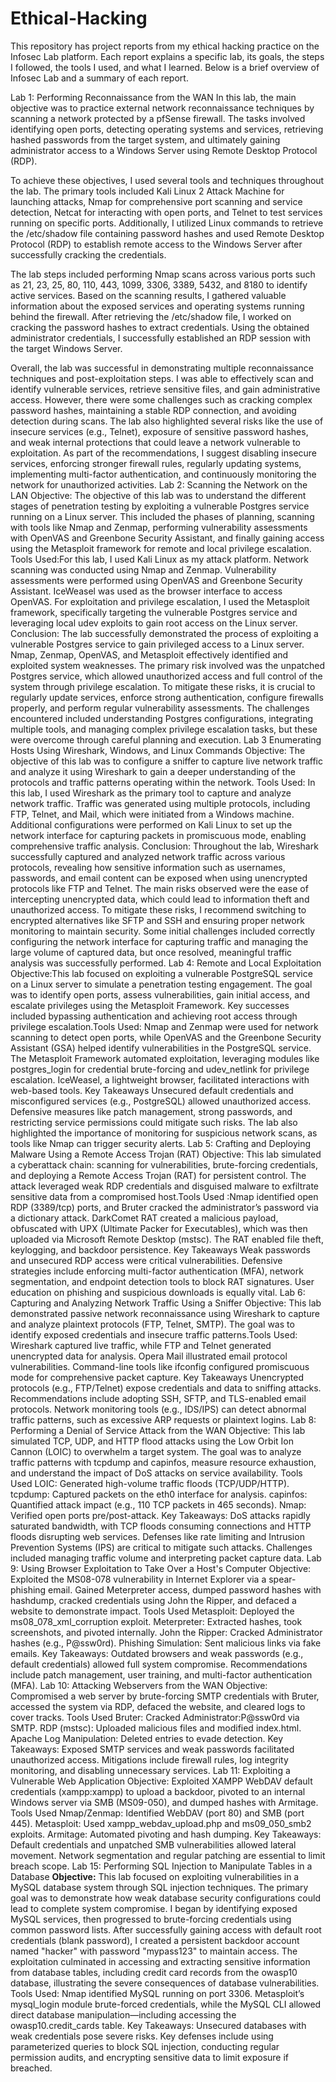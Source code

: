 # Ethical-Hacking
This repository has project reports from my ethical hacking practice on the Infosec Lab platform. Each report explains a specific lab, its goals, the steps I followed, the tools I used, and what I learned. Below is a brief overview of Infosec Lab and a summary of each report.

Lab 1: Performing Reconnaissance from the WAN In this lab, the main objective was to practice external network reconnaissance techniques by scanning a network protected by a pfSense firewall. The tasks involved identifying open ports, detecting operating systems and services, retrieving hashed passwords from the target system, and ultimately gaining administrator access to a Windows Server using Remote Desktop Protocol (RDP).

To achieve these objectives, I used several tools and techniques throughout the lab. The primary tools included Kali Linux 2 Attack Machine for launching attacks, Nmap for comprehensive port scanning and service detection, Netcat for interacting with open ports, and Telnet to test services running on specific ports. Additionally, I utilized Linux commands to retrieve the /etc/shadow file containing password hashes and used Remote Desktop Protocol (RDP) to establish remote access to the Windows Server after successfully cracking the credentials.

The lab steps included performing Nmap scans across various ports such as 21, 23, 25, 80, 110, 443, 1099, 3306, 3389, 5432, and 8180 to identify active services. Based on the scanning results, I gathered valuable information about the exposed services and operating systems running behind the firewall. After retrieving the /etc/shadow file, I worked on cracking the password hashes to extract credentials. Using the obtained administrator credentials, I successfully established an RDP session with the target Windows Server.

Overall, the lab was successful in demonstrating multiple reconnaissance techniques and post-exploitation steps. I was able to effectively scan and identify vulnerable services, retrieve sensitive files, and gain administrative access. However, there were some challenges such as cracking complex password hashes, maintaining a stable RDP connection, and avoiding detection during scans. The lab also highlighted several risks like the use of insecure services (e.g., Telnet), exposure of sensitive password hashes, and weak internal protections that could leave a network vulnerable to exploitation. As part of the recommendations, I suggest disabling insecure services, enforcing stronger firewall rules, regularly updating systems, implementing multi-factor authentication, and continuously monitoring the network for unauthorized activities.
Lab 2: Scanning the Network on the LAN Objective: The objective of this lab was to understand the different stages of penetration testing by exploiting a vulnerable Postgres service running on a Linux server. This included the phases of planning, scanning with tools like Nmap and Zenmap, performing vulnerability assessments with OpenVAS and Greenbone Security Assistant, and finally gaining access using the Metasploit framework for remote and local privilege escalation. Tools Used:For this lab, I used Kali Linux as my attack platform. Network scanning was conducted using Nmap and Zenmap. Vulnerability assessments were performed using OpenVAS and Greenbone Security Assistant. IceWeasel was used as the browser interface to access OpenVAS. For exploitation and privilege escalation, I used the Metasploit framework, specifically targeting the vulnerable Postgres service and leveraging local udev exploits to gain root access on the Linux server.
Conclusion:
The lab successfully demonstrated the process of exploiting a vulnerable Postgres service to gain privileged access to a Linux server. Nmap, Zenmap, OpenVAS, and Metasploit effectively identified and exploited system weaknesses. The primary risk involved was the unpatched Postgres service, which allowed unauthorized access and full control of the system through privilege escalation. To mitigate these risks, it is crucial to regularly update services, enforce strong authentication, configure firewalls properly, and perform regular vulnerability assessments. The challenges encountered included understanding Postgres configurations, integrating multiple tools, and managing complex privilege escalation tasks, but these were overcome through careful planning and execution.
Lab 3 Enumerating Hosts Using Wireshark, Windows, and Linux Commands Objective: The objective of this lab was to configure a sniffer to capture live network traffic and analyze it using Wireshark to gain a deeper understanding of the protocols and traffic patterns operating within the network.
Tools Used: In this lab, I used Wireshark as the primary tool to capture and analyze network traffic. Traffic was generated using multiple protocols, including FTP, Telnet, and Mail, which were initiated from a Windows machine. Additional configurations were performed on Kali Linux to set up the network interface for capturing packets in promiscuous mode, enabling comprehensive traffic analysis. Conclusion: Throughout the lab, Wireshark successfully captured and analyzed network traffic across various protocols, revealing how sensitive information such as usernames, passwords, and email content can be exposed when using unencrypted protocols like FTP and Telnet. The main risks observed were the ease of intercepting unencrypted data, which could lead to information theft and unauthorized access. To mitigate these risks, I recommend switching to encrypted alternatives like SFTP and SSH and ensuring proper network monitoring to maintain security. Some initial challenges included correctly configuring the network interface for capturing traffic and managing the large volume of captured data, but once resolved, meaningful traffic analysis was successfully performed.
Lab 4: Remote and Local Exploitation Objective:This lab focused on exploiting a vulnerable PostgreSQL service on a Linux server to simulate a penetration testing engagement. The goal was to identify open ports, assess vulnerabilities, gain initial access, and escalate privileges using the Metasploit Framework. Key successes included bypassing authentication and achieving root access through privilege escalation.Tools Used: Nmap and Zenmap were used for network scanning to detect open ports, while OpenVAS and the Greenbone Security Assistant (GSA) helped identify vulnerabilities in the PostgreSQL service. The Metasploit Framework automated exploitation, leveraging modules like postgres_login for credential brute-forcing and udev_netlink for privilege escalation. IceWeasel, a lightweight browser, facilitated interactions with web-based tools.
Key Takeaways
Unsecured default credentials and misconfigured services (e.g., PostgreSQL) allowed unauthorized access. Defensive measures like patch management, strong passwords, and restricting service permissions could mitigate such risks. The lab also highlighted the importance of monitoring for suspicious network scans, as tools like Nmap can trigger security alerts.
Lab 5: Crafting and Deploying Malware Using a Remote Access Trojan (RAT) Objective: This lab simulated a cyberattack chain: scanning for vulnerabilities, brute-forcing credentials, and deploying a Remote Access Trojan (RAT) for persistent control. The attack leveraged weak RDP credentials and disguised malware to exfiltrate sensitive data from a compromised host.Tools Used :Nmap identified open RDP (3389/tcp) ports, and Bruter cracked the administrator’s password via a dictionary attack. DarkComet RAT created a malicious payload, obfuscated with UPX (Ultimate Packer for Executables), which was then uploaded via Microsoft Remote Desktop (mstsc). The RAT enabled file theft, keylogging, and backdoor persistence.
Key Takeaways
Weak passwords and unsecured RDP access were critical vulnerabilities. Defensive strategies include enforcing multi-factor authentication (MFA), network segmentation, and endpoint detection tools to block RAT signatures. User education on phishing and suspicious downloads is equally vital.
Lab 6: Capturing and Analyzing Network Traffic Using a Sniffer Objective: This lab demonstrated passive network reconnaissance using Wireshark to capture and analyze plaintext protocols (FTP, Telnet, SMTP). The goal was to identify exposed credentials and insecure traffic patterns.Tools Used: Wireshark captured live traffic, while FTP and Telnet generated unencrypted data for analysis. Opera Mail illustrated email protocol vulnerabilities. Command-line tools like ifconfig configured promiscuous mode for comprehensive packet capture.
Key Takeaways
Unencrypted protocols (e.g., FTP/Telnet) expose credentials and data to sniffing attacks. Recommendations include adopting SSH, SFTP, and TLS-enabled email protocols. Network monitoring tools (e.g., IDS/IPS) can detect abnormal traffic patterns, such as excessive ARP requests or plaintext logins.
Lab 8: Performing a Denial of Service Attack from the WAN Objective: This lab simulated TCP, UDP, and HTTP flood attacks using the Low Orbit Ion Cannon (LOIC) to overwhelm a target system. The goal was to analyze traffic patterns with tcpdump and capinfos, measure resource exhaustion, and understand the impact of DoS attacks on service availability.
Tools Used
LOIC: Generated high-volume traffic floods (TCP/UDP/HTTP).
tcpdump: Captured packets on the eth0 interface for analysis.
capinfos: Quantified attack impact (e.g., 110 TCP packets in 465 seconds).
Nmap: Verified open ports pre/post-attack.
Key Takeaways: DoS attacks rapidly saturated bandwidth, with TCP floods consuming connections and HTTP floods disrupting web services. Defenses like rate limiting and Intrusion Prevention Systems (IPS) are critical to mitigate such attacks. Challenges included managing traffic volume and interpreting packet capture data.
Lab 9: Using Browser Exploitation to Take Over a Host's Computer Objective: Exploited the MS08-078 vulnerability in Internet Explorer via a spear-phishing email. Gained Meterpreter access, dumped password hashes with hashdump, cracked credentials using John the Ripper, and defaced a website to demonstrate impact.
Tools Used
Metasploit: Deployed the ms08_078_xml_corruption exploit.
Meterpreter: Extracted hashes, took screenshots, and pivoted internally.
John the Ripper: Cracked Administrator hashes (e.g., P@ssw0rd).
Phishing Simulation: Sent malicious links via fake emails.
Key Takeaways: Outdated browsers and weak passwords (e.g., default credentials) allowed full system compromise. Recommendations include patch management, user training, and multi-factor authentication (MFA).
Lab 10: Attacking Webservers from the WAN Objective: Compromised a web server by brute-forcing SMTP credentials with Bruter, accessed the system via RDP, defaced the website, and cleared logs to cover tracks.
Tools Used
Bruter: Cracked Administrator:P@ssw0rd via SMTP.
RDP (mstsc): Uploaded malicious files and modified index.html.
Apache Log Manipulation: Deleted entries to evade detection.
Key Takeaways: Exposed SMTP services and weak passwords facilitated unauthorized access. Mitigations include firewall rules, log integrity monitoring, and disabling unnecessary services.
Lab 11: Exploiting a Vulnerable Web Application Objective: Exploited XAMPP WebDAV default credentials (xampp:xampp) to upload a backdoor, pivoted to an internal Windows server via SMB (MS09-050), and dumped hashes with Armitage.
Tools Used
Nmap/Zenmap: Identified WebDAV (port 80) and SMB (port 445).
Metasploit: Used xampp_webdav_upload.php and ms09_050_smb2 exploits.
Armitage: Automated pivoting and hash dumping.
Key Takeaways: Default credentials and unpatched SMB vulnerabilities allowed lateral movement. Network segmentation and regular patching are essential to limit breach scope.
Lab 15: Performing SQL Injection to Manipulate Tables in a Database **Objective:** This lab focused on exploiting vulnerabilities in a MySQL database system through SQL injection techniques. The primary goal was to demonstrate how weak database security configurations could lead to complete system compromise. I began by identifying exposed MySQL services, then progressed to brute-forcing credentials using common password lists. After successfully gaining access with default root credentials (blank password), I created a persistent backdoor account named "hacker" with password "mypass123" to maintain access. The exploitation culminated in accessing and extracting sensitive information from database tables, including credit card records from the owasp10 database, illustrating the severe consequences of database vulnerabilities. Tools Used: Nmap identified MySQL running on port 3306. Metasploit’s mysql_login module brute-forced credentials, while the MySQL CLI allowed direct database manipulation—including accessing the owasp10.credit_cards table.
Key Takeaways: Unsecured databases with weak credentials pose severe risks. Key defenses include using parameterized queries to block SQL injection, conducting regular permission audits, and encrypting sensitive data to limit exposure if breached.

